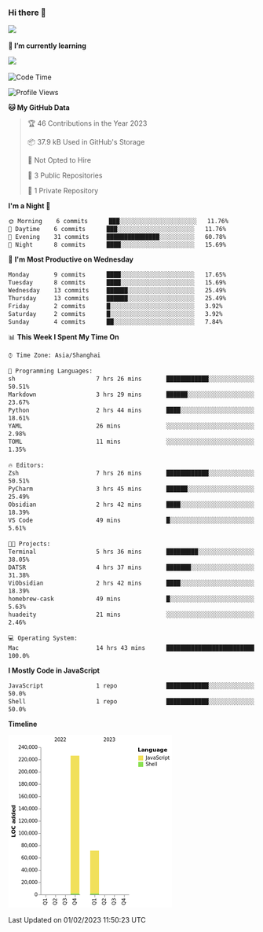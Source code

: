 ### Hi there 👋

<picture>
<source  
  srcset="https://github-readme-stats.vercel.app/api?username=HuaDeity&bg_color=1e1e2e&text_color=cdd6f4&icon_color=cba6f7&title_color=94e2d5&count_private=true&show_icons=true&hide_border=true"
  media="(prefers-color-scheme: dark)"
/>
<source
  srcset="https://github-readme-stats.vercel.app/api?username=HuaDeity&bg_color=eff1f5&text_color=4c4f69&icon_color=8839ef&title_color=179299&count_private=true&show_icons=true&hide_border=true"
  media="(prefers-color-scheme: light), (prefers-color-scheme: no-preference)"
/>
<img src="https://github-readme-stats.vercel.app/api?username=HuaDeity&
bg_color=eff1f5&text_color=4c4f69&icon_color=8839ef&title_color=179299&
count_private=true&show_icons=true&hide_border=true" />
</picture>

**🌱 I’m currently learning**

<picture>
  <source
    srcset="https://github-readme-tech-stack.vercel.app/api/cards?showBorder=false&lineCount=1&theme=catppuccin_mocha&line1=PyTorch,PyTorch,auto"
    media="(prefers-color-scheme: dark)"
  />
  <source
    srcset="https://github-readme-tech-stack.vercel.app/api/cards?showBorder=false&lineCount=1&theme=catppuccin_mocha&line1=PyTorch,PyTorch,auto"
    media="(prefers-color-scheme: light), (prefers-color-scheme: no-preference)"
  />
  <img src="hhttps://github-readme-tech-stack.vercel.app/api/cards?
  showBorder=false&lineCount=1&theme=catppuccin_mocha&line1=PyTorch,
  PyTorch,auto" />
</picture>


<!--START_SECTION:waka-->
![Code Time](http://img.shields.io/badge/Code%20Time-29%20hrs%2031%20mins-blue)

![Profile Views](http://img.shields.io/badge/Profile%20Views-2-blue)

**🐱 My GitHub Data** 

> 🏆 46 Contributions in the Year 2023
 > 
> 📦 37.9 kB Used in GitHub's Storage 
 > 
> 🚫 Not Opted to Hire
 > 
> 📜 3 Public Repositories 
 > 
> 🔑 1 Private Repository 
 > 
**I'm a Night 🦉** 

```text
🌞 Morning    6 commits      ███░░░░░░░░░░░░░░░░░░░░░░   11.76% 
🌆 Daytime    6 commits      ███░░░░░░░░░░░░░░░░░░░░░░   11.76% 
🌃 Evening    31 commits     ███████████████░░░░░░░░░░   60.78% 
🌙 Night      8 commits      ████░░░░░░░░░░░░░░░░░░░░░   15.69%

```
📅 **I'm Most Productive on Wednesday** 

```text
Monday       9 commits      ████░░░░░░░░░░░░░░░░░░░░░   17.65% 
Tuesday      8 commits      ████░░░░░░░░░░░░░░░░░░░░░   15.69% 
Wednesday    13 commits     ██████░░░░░░░░░░░░░░░░░░░   25.49% 
Thursday     13 commits     ██████░░░░░░░░░░░░░░░░░░░   25.49% 
Friday       2 commits      █░░░░░░░░░░░░░░░░░░░░░░░░   3.92% 
Saturday     2 commits      █░░░░░░░░░░░░░░░░░░░░░░░░   3.92% 
Sunday       4 commits      ██░░░░░░░░░░░░░░░░░░░░░░░   7.84%

```


📊 **This Week I Spent My Time On** 

```text
⌚︎ Time Zone: Asia/Shanghai

💬 Programming Languages: 
sh                       7 hrs 26 mins       ████████████░░░░░░░░░░░░░   50.51% 
Markdown                 3 hrs 29 mins       ██████░░░░░░░░░░░░░░░░░░░   23.67% 
Python                   2 hrs 44 mins       ████░░░░░░░░░░░░░░░░░░░░░   18.61% 
YAML                     26 mins             ░░░░░░░░░░░░░░░░░░░░░░░░░   2.98% 
TOML                     11 mins             ░░░░░░░░░░░░░░░░░░░░░░░░░   1.35%

🔥 Editors: 
Zsh                      7 hrs 26 mins       ████████████░░░░░░░░░░░░░   50.51% 
PyCharm                  3 hrs 45 mins       ██████░░░░░░░░░░░░░░░░░░░   25.49% 
Obsidian                 2 hrs 42 mins       ████░░░░░░░░░░░░░░░░░░░░░   18.39% 
VS Code                  49 mins             █░░░░░░░░░░░░░░░░░░░░░░░░   5.61%

🐱‍💻 Projects: 
Terminal                 5 hrs 36 mins       █████████░░░░░░░░░░░░░░░░   38.05% 
DATSR                    4 hrs 37 mins       ███████░░░░░░░░░░░░░░░░░░   31.38% 
ViObsidian               2 hrs 42 mins       ████░░░░░░░░░░░░░░░░░░░░░   18.39% 
homebrew-cask            49 mins             █░░░░░░░░░░░░░░░░░░░░░░░░   5.63% 
huadeity                 21 mins             ░░░░░░░░░░░░░░░░░░░░░░░░░   2.46%

💻 Operating System: 
Mac                      14 hrs 43 mins      █████████████████████████   100.0%

```

**I Mostly Code in JavaScript** 

```text
JavaScript               1 repo              ████████████░░░░░░░░░░░░░   50.0% 
Shell                    1 repo              ████████████░░░░░░░░░░░░░   50.0%

```


**Timeline**

![Chart not found](https://raw.githubusercontent.com/HuaDeity/HuaDeity/main/charts/bar_graph.png) 


 Last Updated on 01/02/2023 11:50:23 UTC
<!--END_SECTION:waka-->

<!--
**HuaDeity/HuaDeity** is a ✨ _special_ ✨ repository because its `README.
md` (this file) appears on your GitHub profile.

Here are some ideas to get you started:

- 🔭 I’m currently working on ...
- 🌱 I’m currently learning ...
- 👯 I’m looking to collaborate on ...
- 🤔 I’m looking for help with ...
- 💬 Ask me about ...
- 📫 How to reach me: ...
- 😄 Pronouns: ...
- ⚡ Fun fact: ...
-->
